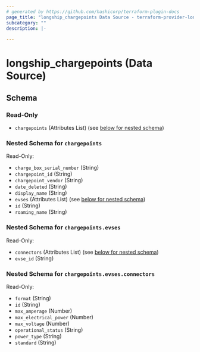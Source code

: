 ```yaml
---
# generated by https://github.com/hashicorp/terraform-plugin-docs
page_title: "longship_chargepoints Data Source - terraform-provider-longship"
subcategory: ""
description: |-
  
---
```


# longship_chargepoints (Data Source)





<!-- schema generated by tfplugindocs -->
## Schema

### Read-Only

- `chargepoints` (Attributes List) (see [below for nested schema](#nestedatt--chargepoints))

<a id="nestedatt--chargepoints"></a>
### Nested Schema for `chargepoints`

Read-Only:

- `charge_box_serial_number` (String)
- `chargepoint_id` (String)
- `chargepoint_vendor` (String)
- `date_deleted` (String)
- `display_name` (String)
- `evses` (Attributes List) (see [below for nested schema](#nestedatt--chargepoints--evses))
- `id` (String)
- `roaming_name` (String)

<a id="nestedatt--chargepoints--evses"></a>
### Nested Schema for `chargepoints.evses`

Read-Only:

- `connectors` (Attributes List) (see [below for nested schema](#nestedatt--chargepoints--evses--connectors))
- `evse_id` (String)

<a id="nestedatt--chargepoints--evses--connectors"></a>
### Nested Schema for `chargepoints.evses.connectors`

Read-Only:

- `format` (String)
- `id` (String)
- `max_amperage` (Number)
- `max_electrical_power` (Number)
- `max_voltage` (Number)
- `operational_status` (String)
- `power_type` (String)
- `standard` (String)
